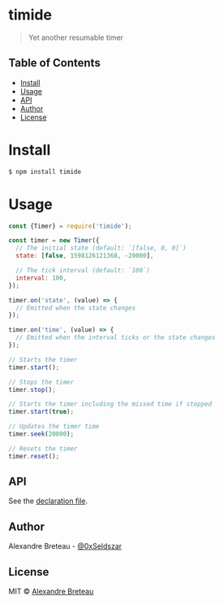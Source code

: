 # timide

> Yet another resumable timer

## Table of Contents

- [Install](#install)
- [Usage](#usage)
- [API](#api)
- [Author](#author)
- [License](#license)

# Install

```bash
$ npm install timide
```

# Usage

```javascript
const {Timer} = require('timide');

const timer = new Timer({
  // The initial state (default: `[false, 0, 0]`)
  state: [false, 1598126121368, -20000],

  // The tick interval (default: `100`)
  interval: 100,
});

timer.on('state', (value) => {
  // Emitted when the state changes
});

timer.on('time', (value) => {
  // Emitted when the interval ticks or the state changes
});

// Starts the timer
timer.start();

// Stops the timer
timer.stop();

// Starts the timer including the missed time if stopped
timer.start(true);

// Updates the timer time
timer.seek(20000);

// Resets the timer
timer.reset();
```

## API

See the [declaration file](./index.d.ts).

## Author

Alexandre Breteau - [@0xSeldszar](https://twitter.com/0xSeldszar)

## License

MIT © [Alexandre Breteau](https://seldszar.fr)

